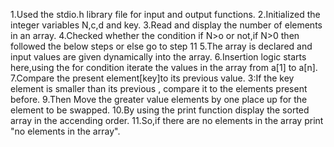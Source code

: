 1.Used the stdio.h library file for input and output functions.
2.Initialized the integer variables N,c,d and key.
3.Read and display the number of elements in an array.
4.Checked whether the condition if N>o or not,if N>0 then followed the below steps or else go to step 11
5.The array is declared and input values are given dynamically into the array.
6.Insertion logic starts here,using the for condition iterate the values in the array from a[1] to a[n].
7.Compare the present element[key]to its previous value. 
3:If the key element is smaller than its previous , compare it to the elements present before.
9.Then Move the greater value elements by one place up for the element to be swapped.
10.By using the print function display the sorted array in the accending order.
11.So,if there are no elements in the array print "no elements in the array".
